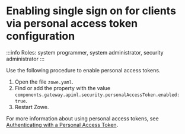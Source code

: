# Enabling single sign on for clients via personal access token configuration 


:::info Roles: system programmer, system administrator, security administrator
:::

Use the following procedure to enable personal access tokens.

1. Open the file `zowe.yaml`.
2. Find or add the property with the value `components.gateway.apiml.security.personalAccessToken.enabled: true`.
3. Restart Zowe.

For more information about using personal access tokens, see [Authenticating with a Personal Access Token](./authenticating-with-personal-access-token.md).